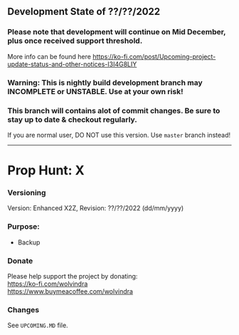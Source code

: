 ## Development State of ??/??/2022

### Please note that development will continue on Mid December, plus once received support threshold. 
More info can be found here https://ko-fi.com/post/Upcoming-project-update-status-and-other-notices-I3I4G8LIY

### Warning: This is nightly build development branch may INCOMPLETE or UNSTABLE. Use at your own risk! 
### This branch will contains alot of commit changes. Be sure to stay up to date & checkout regularly.

If you are normal user, DO NOT use this version. Use `master` branch instead!

---

# Prop Hunt: X

### Versioning
Version: Enhanced X2Z, Revision: ??/??/2022 (dd/mm/yyyy)

### Purpose:
- Backup

### Donate
Please help support the project by donating:  
https://ko-fi.com/wolvindra  
https://www.buymeacoffee.com/wolvindra  

### Changes
See `UPCOMING.MD` file.